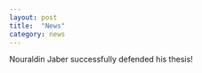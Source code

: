 ```yaml
---
layout: post
title:  "News"
category: news
---
```


Nouraldin Jaber successfully defended his thesis!
